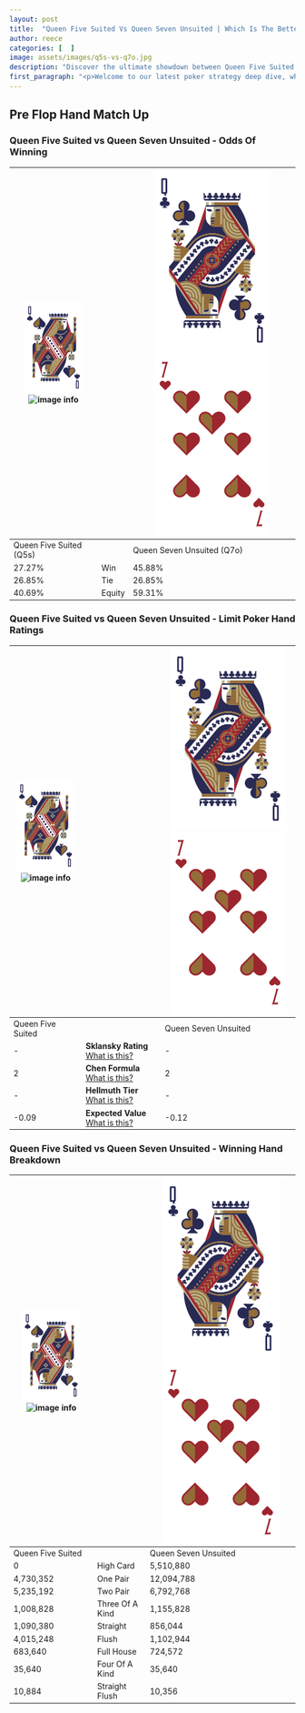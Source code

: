 ```yaml
---
layout: post
title:  "Queen Five Suited Vs Queen Seven Unsuited | Which Is The Better Hand In Poker? A Complete Guide"
author: reece
categories: [  ]
image: assets/images/q5s-vs-q7o.jpg
description: "Discover the ultimate showdown between Queen Five Suited and Queen Seven Unsuited in poker! Uncover the odds, strategies, and scenarios where one hand triumphs over the other. Get ready to up your poker game with this thrilling analysis."
first_paragraph: "<p>Welcome to our latest poker strategy deep dive, where we're pitting two distinct hands against each other in a high-stakes showdown: Queen Five Suited vs Queen Seven Unsuited.</p><p>In the dynamic world of poker, every decision counts, and knowing which hand holds the upper hand is key to your success at the table.</p><p>In this article, we'll dissect these two hands, explore the scenarios where one dominates the other, and equip you with the knowledge to make strategic choices that can tip the odds in your favor.</p><p>Get ready to unravel the intriguing dynamics of these poker hands and elevate your game to new heights.</p>"
---
```




[comment]: # (sp0)

## Pre Flop Hand Match Up

<div class="table hand-ratings" markdown="1"> 



### Queen Five Suited vs Queen Seven Unsuited - Odds Of Winning


    
| ![image info](assets/images/hand1/Q.png) ![image info](assets/images/hand1/5s.png) |  | ![image info](assets/images/hand2/Q.png) ![image info](assets/images/hand2/7o.png) |
| -------- | -------- | -------- |
| Queen Five Suited (Q5s) |  | Queen Seven Unsuited (Q7o) |
| 27.27% | Win | 45.88% |
| 26.85% | Tie | 26.85% |
| 40.69% | Equity | 59.31% |




[comment]: # (sp1)



### Queen Five Suited vs Queen Seven Unsuited - Limit Poker Hand Ratings


    
| ![image info](assets/images/hand1/Q.png) ![image info](assets/images/hand1/5s.png) |  | ![image info](assets/images/hand2/Q.png) ![image info](assets/images/hand2/7o.png) |
| -------- | -------- | -------- |
| Queen Five Suited |  | Queen Seven Unsuited |
| - | **Sklansky Rating** [What is this?](/sklansky-rating-explained) | - |
| 2 | **Chen Formula** [What is this?](/chen-formula-explained) | 2 |
| - | **Hellmuth Tier** [What is this?](/Hellmuth-tier-explained) | - |
| -0.09 | **Expected Value** [What is this?](/expected-value-explained) | -0.12 |




[comment]: # (sp2)



### Queen Five Suited vs Queen Seven Unsuited - Winning Hand Breakdown


    
| ![image info](assets/images/hand1/Q.png) ![image info](assets/images/hand1/5s.png) |  | ![image info](assets/images/hand2/Q.png) ![image info](assets/images/hand2/7o.png) |
| -------- | -------- | -------- |
| Queen Five Suited |  | Queen Seven Unsuited |
| 0 | High Card | 5,510,880 |
| 4,730,352 | One Pair | 12,094,788 |
| 5,235,192 | Two Pair | 6,792,768 |
| 1,008,828 | Three Of A Kind | 1,155,828 |
| 1,090,380 | Straight | 856,044 |
| 4,015,248 | Flush | 1,102,944 |
| 683,640 | Full House | 724,572 |
| 35,640 | Four Of A Kind | 35,640 |
| 10,884 | Straight Flush | 10,356 |




[comment]: # (sp3)



</div>

[comment]: # (sp4)



[comment]: # (sp5)

